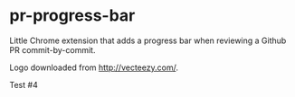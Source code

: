 # pr-progress-bar

Little Chrome extension that adds a progress bar when reviewing a Github PR commit-by-commit.

Logo downloaded from http://vecteezy.com/.

Test #4
